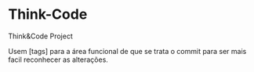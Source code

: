 Think-Code
==========

Think&amp;Code Project

Usem [tags] para a área funcional de que se trata o commit para ser mais facil reconhecer as alterações.

